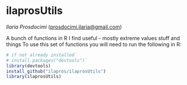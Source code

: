 # ilaprosUtils
*Ilaria Prosdocimi* (prosdocimi.ilaria@gmail.com)

A bunch of functions in R I find useful - mostly extreme values stuff and things
To use this set of functions you will need to run the following in R: 

```r
# if not already installed`
# install.packages("devtools")`
library(devtools)
install_github("ilapros/ilaprosUtils")
library(ilaprosUtils)
``` 